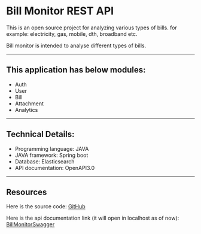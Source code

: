 # Bill Monitor REST API

This is an open source project for analyzing various types of bills. for example: electricity, gas, mobile, dth, broadband etc.

Bill monitor is intended to analyse different types of bills.

***

## This application has below modules:
- Auth
- User
- Bill
- Attachment
- Analytics

---

## Technical Details:
- Programming language: JAVA
- JAVA framework: Spring boot
- Database: Elasticsearch
- API documentation: OpenAPI3.0

---

## Resources

Here is the source code: [GitHub](https://github.com/kapskadiya/bill-monitor)

Here is the api documentation link (it will open in localhost as of now):
[BillMonitorSwagger](http://localhost:8080/swagger-ui/index.html?configUrl=/rest-api-docs/swagger-config)
